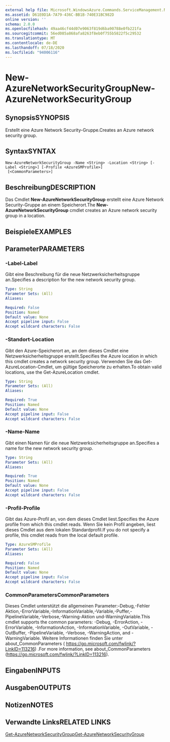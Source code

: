 ```yaml
---
external help file: Microsoft.WindowsAzure.Commands.ServiceManagement.Network.dll-Help.xml
ms.assetid: D61E0D1A-7A79-436C-BB1B-740E31BC982D
online version: ''
schema: 2.0.0
ms.openlocfilehash: 49aa46cf44d07e9063f819d6ba90788e0fb221fa
ms.sourcegitcommit: 56ed085a868afa8263f8eb0f755b5822f5c29532
ms.translationtype: MT
ms.contentlocale: de-DE
ms.lasthandoff: 07/18/2020
ms.locfileid: "94006116"
---
```

# <span data-ttu-id="ca04d-101">New-AzureNetworkSecurityGroup</span><span class="sxs-lookup"><span data-stu-id="ca04d-101">New-AzureNetworkSecurityGroup</span></span>

## <span data-ttu-id="ca04d-102">Synopsis</span><span class="sxs-lookup"><span data-stu-id="ca04d-102">SYNOPSIS</span></span>
<span data-ttu-id="ca04d-103">Erstellt eine Azure Network Security-Gruppe.</span><span class="sxs-lookup"><span data-stu-id="ca04d-103">Creates an Azure network security group.</span></span>

## <span data-ttu-id="ca04d-104">Syntax</span><span class="sxs-lookup"><span data-stu-id="ca04d-104">SYNTAX</span></span>

```
New-AzureNetworkSecurityGroup -Name <String> -Location <String> [-Label <String>] [-Profile <AzureSMProfile>]
 [<CommonParameters>]
```

## <span data-ttu-id="ca04d-105">Beschreibung</span><span class="sxs-lookup"><span data-stu-id="ca04d-105">DESCRIPTION</span></span>
<span data-ttu-id="ca04d-106">Das Cmdlet **New-AzureNetworkSecurityGroup** erstellt eine Azure Network Security-Gruppe an einem Speicherort.</span><span class="sxs-lookup"><span data-stu-id="ca04d-106">The **New-AzureNetworkSecurityGroup** cmdlet creates an Azure network security group in a location.</span></span>

## <span data-ttu-id="ca04d-107">Beispiele</span><span class="sxs-lookup"><span data-stu-id="ca04d-107">EXAMPLES</span></span>

## <span data-ttu-id="ca04d-108">Parameter</span><span class="sxs-lookup"><span data-stu-id="ca04d-108">PARAMETERS</span></span>

### <span data-ttu-id="ca04d-109">-Label</span><span class="sxs-lookup"><span data-stu-id="ca04d-109">-Label</span></span>
<span data-ttu-id="ca04d-110">Gibt eine Beschreibung für die neue Netzwerksicherheitsgruppe an.</span><span class="sxs-lookup"><span data-stu-id="ca04d-110">Specifies a description for the new network security group.</span></span>

```yaml
Type: String
Parameter Sets: (All)
Aliases: 

Required: False
Position: Named
Default value: None
Accept pipeline input: False
Accept wildcard characters: False
```

### <span data-ttu-id="ca04d-111">-Standort</span><span class="sxs-lookup"><span data-stu-id="ca04d-111">-Location</span></span>
<span data-ttu-id="ca04d-112">Gibt den Azure-Speicherort an, an dem dieses Cmdlet eine Netzwerksicherheitsgruppe erstellt.</span><span class="sxs-lookup"><span data-stu-id="ca04d-112">Specifies the Azure location in which this cmdlet creates a network security group.</span></span>
<span data-ttu-id="ca04d-113">Verwenden Sie das Get-AzureLocation-Cmdlet, um gültige Speicherorte zu erhalten.</span><span class="sxs-lookup"><span data-stu-id="ca04d-113">To obtain valid locations, use the Get-AzureLocation cmdlet.</span></span>

```yaml
Type: String
Parameter Sets: (All)
Aliases: 

Required: True
Position: Named
Default value: None
Accept pipeline input: False
Accept wildcard characters: False
```

### <span data-ttu-id="ca04d-114">-Name</span><span class="sxs-lookup"><span data-stu-id="ca04d-114">-Name</span></span>
<span data-ttu-id="ca04d-115">Gibt einen Namen für die neue Netzwerksicherheitsgruppe an.</span><span class="sxs-lookup"><span data-stu-id="ca04d-115">Specifies a name for the new network security group.</span></span>

```yaml
Type: String
Parameter Sets: (All)
Aliases: 

Required: True
Position: Named
Default value: None
Accept pipeline input: False
Accept wildcard characters: False
```

### <span data-ttu-id="ca04d-116">-Profil</span><span class="sxs-lookup"><span data-stu-id="ca04d-116">-Profile</span></span>
<span data-ttu-id="ca04d-117">Gibt das Azure-Profil an, von dem dieses Cmdlet liest.</span><span class="sxs-lookup"><span data-stu-id="ca04d-117">Specifies the Azure profile from which this cmdlet reads.</span></span> <span data-ttu-id="ca04d-118">Wenn Sie kein Profil angeben, liest dieses Cmdlet aus dem lokalen Standardprofil.</span><span class="sxs-lookup"><span data-stu-id="ca04d-118">If you do not specify a profile, this cmdlet reads from the local default profile.</span></span>

```yaml
Type: AzureSMProfile
Parameter Sets: (All)
Aliases: 

Required: False
Position: Named
Default value: None
Accept pipeline input: False
Accept wildcard characters: False
```

### <span data-ttu-id="ca04d-119">CommonParameters</span><span class="sxs-lookup"><span data-stu-id="ca04d-119">CommonParameters</span></span>
<span data-ttu-id="ca04d-120">Dieses Cmdlet unterstützt die allgemeinen Parameter:-Debug,-Fehler Aktion,-ErrorVariable,-InformationVariable,-Variable,-Puffer,-PipelineVariable,-Verbose,-Warning-Aktion und-WarningVariable.</span><span class="sxs-lookup"><span data-stu-id="ca04d-120">This cmdlet supports the common parameters: -Debug, -ErrorAction, -ErrorVariable, -InformationAction, -InformationVariable, -OutVariable, -OutBuffer, -PipelineVariable, -Verbose, -WarningAction, and -WarningVariable.</span></span> <span data-ttu-id="ca04d-121">Weitere Informationen finden Sie unter about_CommonParameters ( https://go.microsoft.com/fwlink/?LinkID=113216) .</span><span class="sxs-lookup"><span data-stu-id="ca04d-121">For more information, see about_CommonParameters (https://go.microsoft.com/fwlink/?LinkID=113216).</span></span>

## <span data-ttu-id="ca04d-122">Eingaben</span><span class="sxs-lookup"><span data-stu-id="ca04d-122">INPUTS</span></span>

## <span data-ttu-id="ca04d-123">Ausgaben</span><span class="sxs-lookup"><span data-stu-id="ca04d-123">OUTPUTS</span></span>

## <span data-ttu-id="ca04d-124">Notizen</span><span class="sxs-lookup"><span data-stu-id="ca04d-124">NOTES</span></span>

## <span data-ttu-id="ca04d-125">Verwandte Links</span><span class="sxs-lookup"><span data-stu-id="ca04d-125">RELATED LINKS</span></span>

[<span data-ttu-id="ca04d-126">Get-AzureNetworkSecurityGroup</span><span class="sxs-lookup"><span data-stu-id="ca04d-126">Get-AzureNetworkSecurityGroup</span></span>](./Get-AzureNetworkSecurityGroup.md)


